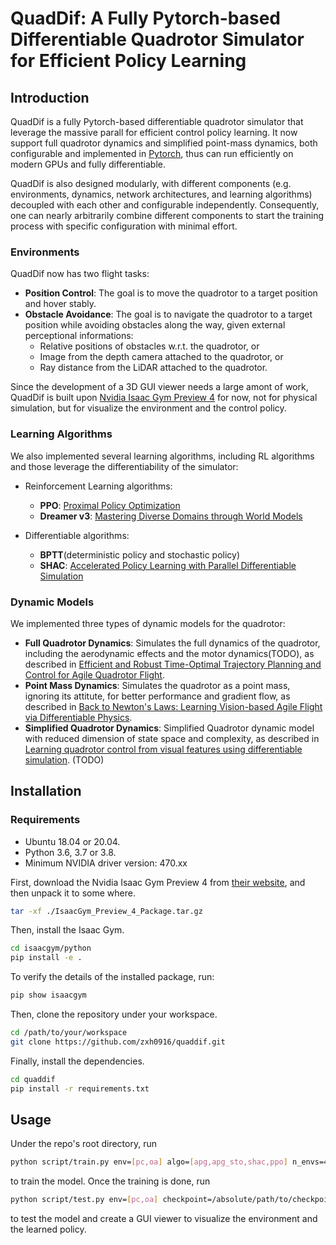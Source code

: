 # QuadDif: A Fully Pytorch-based Differentiable Quadrotor Simulator for Efficient Policy Learning

## Introduction

QuadDif is a fully Pytorch-based differentiable quadrotor simulator that leverage the massive parall
for efficient control policy learning. It now support full quadrotor dynamics and simplified point-mass dynamics, both configurable and implemented in [Pytorch](www.pytorch.org), thus can run efficiently on modern GPUs and fully differentiable.

QuadDif is also designed modularly, with different components (e.g. environments, dynamics, network architectures, and learning algorithms) decoupled with each other and configurable independently. Consequently, one can nearly arbitrarily combine different components to start the training process with specific configuration with minimal effort.

### Environments

QuadDif now has two flight tasks: 
- **Position Control**: The goal is to move the quadrotor to a target position and hover stably.
- **Obstacle Avoidance**: The goal is to navigate the quadrotor to a target position while avoiding obstacles along the way, given external perceptional informations:
  - Relative positions of obstacles w.r.t. the quadrotor, or
  - Image from the depth camera attached to the quadrotor, or
  - Ray distance from the LiDAR attached to the quadrotor.

Since the development of a 3D GUI viewer needs a large amont of work, QuadDif is built upon [Nvidia Isaac Gym Preview 4](https://developer.nvidia.com/isaac-gym) for now, not for physical simulation, but for visualize the environment and the control policy.

### Learning Algorithms

We also implemented several learning algorithms, including RL algorithms and those leverage the differentiability of the simulator:

- Reinforcement Learning algorithms:
    - **PPO**: [Proximal Policy Optimization](https://arxiv.org/abs/1707.06347)
    - **Dreamer v3**: [Mastering Diverse Domains through World Models](http://arxiv.org/abs/2301.04104)

- Differentiable algorithms:
    - **BPTT**(deterministic policy and stochastic policy)
    - **SHAC**: [Accelerated Policy Learning with Parallel Differentiable Simulation](http://arxiv.org/abs/2204.07137)

### Dynamic Models

We implemented three types of dynamic models for the quadrotor:
- **Full Quadrotor Dynamics**: Simulates the full dynamics of the quadrotor, including the aerodynamic effects and the motor dynamics(TODO), as described in [Efficient and Robust Time-Optimal Trajectory Planning and Control for Agile Quadrotor Flight](http://arxiv.org/abs/2305.02772).
- **Point Mass Dynamics**: Simulates the quadrotor as a point mass, ignoring its attitute, for better performance and gradient flow, as described in [Back to Newton's Laws: Learning Vision-based Agile Flight via Differentiable Physics](http://arxiv.org/abs/2407.10648).
- **Simplified Quadrotor Dynamics**: Simplified Quadrotor dynamic model with reduced dimension of state space and complexity, as described in [Learning quadrotor control from visual features using differentiable simulation](http://arxiv.org/abs/2410.15979). (TODO)

## Installation

### Requirements
- Ubuntu 18.04 or 20.04.
- Python 3.6, 3.7 or 3.8.
- Minimum NVIDIA driver version: 470.xx

First, download the Nvidia Isaac Gym Preview 4 from [their website](https://developer.nvidia.com/isaac-gym), and then unpack it to some where.

```bash
tar -xf ./IsaacGym_Preview_4_Package.tar.gz
```

Then, install the Isaac Gym.

```bash
cd isaacgym/python
pip install -e .
```

To verify the details of the installed package, run:

```bash
pip show isaacgym
```

Then, clone the repository under your workspace.

```bash
cd /path/to/your/workspace
git clone https://github.com/zxh0916/quaddif.git
```

Finally, install the dependencies.

```bash
cd quaddif
pip install -r requirements.txt
```

## Usage

Under the repo's root directory, run

```bash
python script/train.py env=[pc,oa] algo=[apg,apg_sto,shac,ppo] n_envs=4096 l_rollout=32 headless=True
```

to train the model. Once the training is done, run

```bash
python script/test.py env=[pc,oa] checkpoint=/absolute/path/to/checkpoints/directory n_envs=64 headless=False
```

to test the model and create a GUI viewer to visualize the environment and the learned policy.